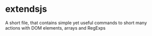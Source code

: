 # extendsjs
A short file, that contains simple yet useful commands to short many actions with DOM elements, arrays and RegExps
